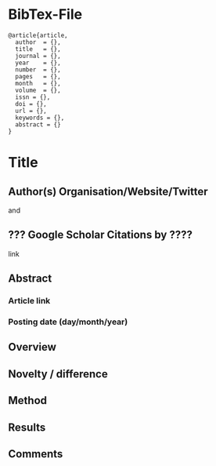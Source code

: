 # BibTex-File
```
@article{article,
  author  = {}, 
  title   = {},
  journal = {},
  year    = {},
  number  = {},
  pages   = {},
  month   = {},
  volume  = {},
  issn = {},
  doi = {},
  url = {},
  keywords = {},
  abstract = {}
}
```

# Title

## Author(s) Organisation/Website/Twitter
[]() and 

## ??? Google Scholar Citations by ????
link

## Abstract

### Article link

### Posting date (day/month/year)

## Overview

## Novelty / difference

## Method 

## Results

## Comments

